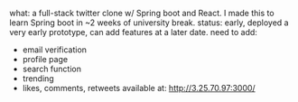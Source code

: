 what: a full-stack twitter clone w/ Spring boot and React. I made this to learn Spring boot in ~2 weeks of university break.
status: early, deployed a very early prototype, can add features at a later date.
need to add:
- email verification
- profile page
- search function
- trending
- likes, comments, retweets
available at: http://3.25.70.97:3000/
